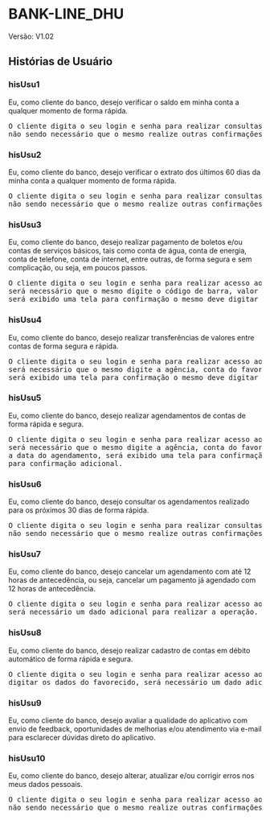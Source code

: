 # BANK-LINE_DHU 

Versão: V1.02

## Histórias de Usuário


### hisUsu1 
Eu, como cliente do banco, desejo verificar o saldo em minha conta a qualquer momento de forma rápida.
<pre>
O cliente digita o seu login e senha para realizar consultas no aplicativo, 
não sendo necessário que o mesmo realize outras confirmações adicionais.
</pre>


### hisUsu2
Eu, como cliente do banco, desejo verificar o extrato dos últimos 60 dias da minha conta a qualquer momento de forma rápida.
<pre>
O cliente digita o seu login e senha para realizar consultas no aplicativo, 
não sendo necessário que o mesmo realize outras confirmações adicionais.
</pre>


### hisUsu3 
Eu, como cliente do banco, desejo realizar pagamento de boletos e/ou contas de serviços básicos, tais como conta de água, conta de energia, conta de telefone, conta de internet, entre outras, de forma segura e sem complicação, ou seja, em poucos passos.
<pre>
O cliente digita o seu login e senha para realizar acesso ao aplicativo, 
será necessário que o mesmo digite o código de barra, valor e data de vencimento, 
será exibido uma tela para confirmação o mesmo deve digitar um dados pessoal para confirmação adicional
</pre>


### hisUsu4
Eu, como cliente do banco, desejo realizar transferências de valores entre contas de forma segura e rápida.
<pre>
O cliente digita o seu login e senha para realizar acesso ao aplicativo, 
será necessário que o mesmo digite a agência, conta do favorecido e o valor da transferência, 
será exibido uma tela para confirmação o mesmo deve digitar um dados pessoal para confirmação adicional.
</pre>


### hisUsu5
Eu, como cliente do banco, desejo realizar agendamentos de contas de forma rápida e segura.
<pre>
O cliente digita o seu login e senha para realizar acesso ao aplicativo, 
será necessário que o mesmo digite a agência, conta do favorecido, o valor da transferência e 
a data do agendamento, será exibido uma tela para confirmação o mesmo deve digitar um dados pessoal 
para confirmação adicional.
</pre>


### hisUsu6
Eu, como cliente do banco, desejo consultar os agendamentos realizado para os próximos 30 dias de forma rápida.
<pre>
O cliente digita o seu login e senha para realizar consultas no aplicativo, 
não sendo necessário que o mesmo realize outras confirmações adicionais.
</pre>


### hisUsu7
Eu, como cliente do banco, desejo cancelar um agendamento com até 12 horas de antecedência, ou seja, cancelar um pagamento já agendado com 12 horas de antecedência.
<pre>
O cliente digita o seu login e senha para realizar acesso ao aplicativo, 
será necessário um dado adicional para realizar a operação.
</pre>


### hisUsu8
Eu, como cliente do banco, desejo realizar cadastro de contas em débito automático de forma rápida e segura.
<pre>
O cliente digita o seu login e senha para realizar acesso ao aplicativo, 
digitar os dados do favorecido, será necessário um dado adicional para realizar a operação.
</pre>


### hisUsu9
Eu, como cliente do banco, desejo avaliar a qualidade do aplicativo com envio de feedback, oportunidades de melhorias e/ou atendimento via e-mail para esclarecer dúvidas direto do aplicativo.



### hisUsu10
Eu, como cliente do banco, desejo alterar, atualizar e/ou corrigir erros nos meus dados pessoais.
<pre>
O cliente digita o seu login e senha para realizar acesso ao aplicativo, realiza a solicitação, 
não sendo necessário que o mesmo realize outras confirmações de dados adicionais.
</pre>

<pre>

</pre>

<pre>

</pre>

<pre>

</pre>

<pre>

</pre>

<pre>

</pre>

<pre>

</pre>

<pre>

</pre>

<pre>

</pre>

<pre>

</pre>


